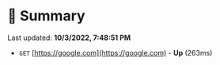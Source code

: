 # 📖 Summary
Last updated: **10/3/2022, 7:48:51 PM**

- `GET` [https://google.com](https://google.com) - **Up** (263ms)
